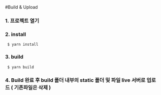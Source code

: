 #Build & Upload

 ### 1. 프로젝트 열기


### 2. install
``````
 $ yarn install
``````


### 3. build
``````
 $ yarn build
``````

### 4.  Build 완료 후 build 폴더 내부의 static 폴더 및  파일 live 서버로 업로드 ( 기존파일은 삭제 )

